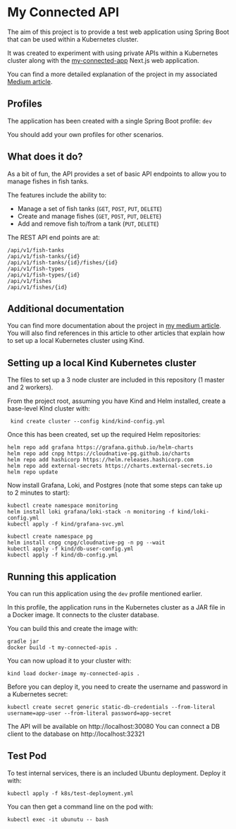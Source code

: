 # My Connected API
The aim of this project is to provide a test web
application using Spring Boot that can
be used within a Kubernetes cluster.

It was created to experiment with using private APIs
within a Kubernetes cluster along with the
[my-connected-app](https://github.com/MartinHodges/my-connected-app)
Next.js web application.

You can find a more detailed explanation of the project in my associated
[Medium article](https://medium.com/@martin.hodges/how-to-access-your-apis-from-next-js-within-kubernetes-86677770f941).

## Profiles
The application has been created with a single Spring Boot profile: `dev`

You should add your own profiles for other scenarios.

## What does it do?
As a bit of fun, the API provides a set of basic API endpoints to allow you to
manage fishes in fish tanks.

The features include the ability to:
* Manage a set of fish tanks (`GET`, `POST`, `PUT`, `DELETE`)
* Create and manage fishes (`GET`, `POST`, `PUT`, `DELETE`)
* Add and remove fish to/from a tank (`PUT`, `DELETE`)

The REST API end points are at:

    /api/v1/fish-tanks
    /api/v1/fish-tanks/{id}
    /api/v1/fish-tanks/{id}/fishes/{id}
    /api/v1/fish-types
    /api/v1/fish-types/{id}
    /api/v1/fishes
    /api/v1/fishes/{id}

## Additional documentation
You can find more documentation about the project in
[my medium article](https://medium.com/@martin.hodges). You will also find references 
in this article to other articles that explain how to
set up a local Kubernetes cluster using Kind.

## Setting up a local Kind Kubernetes cluster

The files to set up a 3 node cluster are included in this repository
(1 master and 2 workers).

From the project root, assuming you have Kind and Helm installed,
create a base-level KInd cluster with:
```
 kind create cluster --config kind/kind-config.yml
```
Once this has been created, set up the required Helm repositories:
```
helm repo add grafana https://grafana.github.io/helm-charts
helm repo add cnpg https://cloudnative-pg.github.io/charts
helm repo add hashicorp https://helm.releases.hashicorp.com
helm repo add external-secrets https://charts.external-secrets.io
helm repo update
```
Now install Grafana, Loki, and Postgres (note that some
steps can take up to 2 minutes to start):
```
kubectl create namespace monitoring
helm install loki grafana/loki-stack -n monitoring -f kind/loki-config.yml
kubectl apply -f kind/grafana-svc.yml

kubectl create namespace pg
helm install cnpg cnpg/cloudnative-pg -n pg --wait
kubectl apply -f kind/db-user-config.yml
kubectl apply -f kind/db-config.yml
```

## Running this application
You can run this application using the `dev` profile mentioned earlier.

In this profile, the application runs in the Kubernetes cluster
as a JAR file in a Docker image. It connects to the cluster database.

You can build this and create the image with:
```
gradle jar
docker build -t my-connected-apis .
```
You can now upload it to your cluster with:
```
kind load docker-image my-connected-apis .
```
Before you can deploy it, you need to create the username
and password in a Kubernetes secret:
```
kubectl create secret generic static-db-credentials --from-literal username=app-user --from-literal password=app-secret
```
The API will be available on http://localhost:30080
You can connect a DB client to the database on http://localhost:32321

## Test Pod
To test internal services, there is an included Ubuntu deployment.
Deploy it with:
```
kubectl apply -f k8s/test-deployment.yml
```
You can then get a command line on the pod with:
```
kubectl exec -it ubunutu -- bash
```
